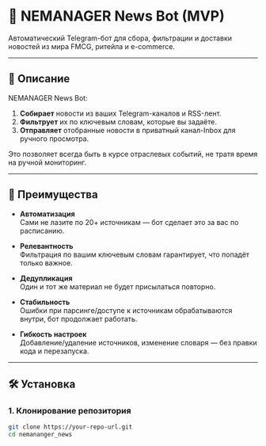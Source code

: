 # 🤖 NEMANAGER News Bot (MVP)

Автоматический Telegram-бот для сбора, фильтрации и доставки новостей из мира FMCG, ритейла и e-commerce.

---

## 📌 Описание

NEMANAGER News Bot:

1. **Собирает** новости из ваших Telegram-каналов и RSS-лент.  
2. **Фильтрует** их по ключевым словам, которые вы задаёте.  
3. **Отправляет** отобранные новости в приватный канал-Inbox для ручного просмотра.

Это позволяет всегда быть в курсе отраслевых событий, не тратя время на ручной мониторинг.

---

## 🧠 Преимущества

- **Автоматизация**  
  Сами не лазите по 20+ источникам — бот сделает это за вас по расписанию.

- **Релевантность**  
  Фильтрация по вашим ключевым словам гарантирует, что попадёт только важное.

- **Дедупликация**  
  Один и тот же материал не будет присылаться повторно.

- **Стабильность**  
  Ошибки при парсинге/доступе к источникам обрабатываются внутри, бот продолжает работать.

- **Гибкость настроек**  
  Добавление/удаление источников, изменение словаря — без правки кода и перезапуска.

---

## 🛠️ Установка

### 1. Клонирование репозитория

```bash
git clone https://your-repo-url.git
cd nemananger_news
